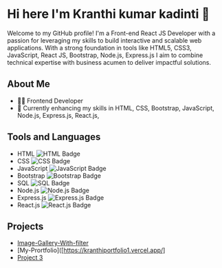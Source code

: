 # Hi here I'm Kranthi kumar kadinti 👋

Welcome to my GitHub profile! I'm a Front-end  React JS Developer with a passion for leveraging my skills to build interactive and scalable web applications. With a strong foundation in tools like HTML5, CSS3, JavaScript, React JS, Bootstrap, Node.js, Express.js  I aim to combine technical expertise with business acumen to deliver impactful solutions.

## About Me
- 🧑‍💻 Frontend Developer
- 🚀 Currently enhancing my skills in HTML, CSS, Bootstrap, JavaScript, Node.js, Express.js, React.js, 

## Tools and Languages
- HTML ![HTML Badge](https://img.shields.io/badge/-HTML-F26529?style=flat&logo=html5&logoColor=white)
- CSS ![CSS Badge](https://img.shields.io/badge/-CSS-29A8DF?style=flat&logo=css3&logoColor=white)
- JavaScript ![JavaScript Badge](https://img.shields.io/badge/-JavaScript-F7DF1E?style=flat&logo=javascript&logoColor=black)
- Bootstrap ![Bootstrap Badge](https://img.shields.io/badge/-Bootstrap-563D7C?style=flat&logo=bootstrap&logoColor=white)
- SQL ![SQL Badge](https://img.shields.io/badge/-SQL-006AB6?style=flat&logo=sqlite&logoColor=white)
- Node.js ![Node.js Badge](https://img.shields.io/badge/-Node.js-339933?style=flat&logo=nodedotjs&logoColor=white)
- Express.js ![Express.js Badge](https://img.shields.io/badge/-Express.js-000000?style=flat&logo=express&logoColor=white)
- React.js ![React.js Badge](https://img.shields.io/badge/-React.js-61DAFB?style=flat&logo=react&logoColor=black)

## Projects
- [Image-Gallery-With-filter](https://klmamatha.github.io/Image-Gallery-With-filter/)
- [My-Prortfolio]([https://kranthiportfolio1.vercel.app/]
- [Project 3](link-to-project3)
